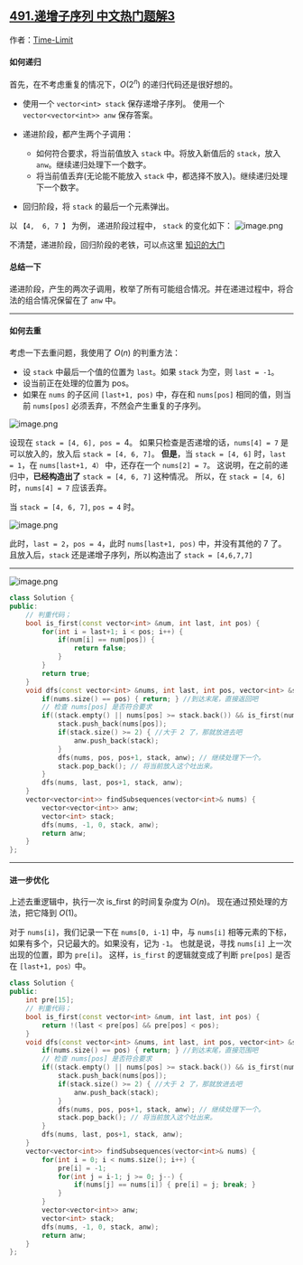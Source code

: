 ## [491.递增子序列 中文热门题解3](https://leetcode.cn/problems/non-decreasing-subsequences/solutions/100000/di-gui-gao-ding-liu-xing-dai-ma-pan-zhong-by-time-)

作者：[Time-Limit](https://leetcode.cn/u/Time-Limit)
#### 如何递归
首先，在不考虑重复的情况下，$O(2^n)$ 的递归代码还是很好想的。

* 使用一个 `vector<int> stack` 保存递增子序列。
  使用一个 `vector<vector<int>> anw` 保存答案。

* 递进阶段，都产生两个子调用：
    * 如何符合要求，将当前值放入 `stack` 中。将放入新值后的 `stack`，放入 `anw`。继续递归处理下一个数字。
    * 将当前值丢弃(无论能不能放入 `stack` 中，都选择不放入)。继续递归处理下一个数字。
* 回归阶段，将 `stack` 的最后一个元素弹出。

以 `【4,  6, 7 】` 为例， 递进阶段过程中， `stack` 的变化如下：
![image.png](https://pic.leetcode-cn.com/1598400178-oJUyRP-image.png)

不清楚，递进阶段，回归阶段的老铁，可以点这里 [知识的大门](https://mp.weixin.qq.com/s?__biz=MzI1MzU4MzM0MA==&mid=2247484447&idx=1&sn=6cab9f0af3e54d2dae9d22292d97546c&chksm=e9d30e9cdea4878a8ad6431fb5f21fb51033ae4cd05047ac4653c1d2618823f7ae68933048c3&token=889065882&lang=zh_CN#rd)

#### 总结一下
递进阶段，产生的两次子调用，枚举了所有可能组合情况。并在递进过程中，将合法的组合情况保留在了 `anw` 中。
****

#### 如何去重
考虑一下去重问题，我使用了 $O(n)$ 的判重方法：
* 设 `stack` 中最后一个值的位置为 `last`。如果 `stack` 为空，则 `last = -1`。 
* 设当前正在处理的位置为 pos。
* 如果在 `nums` 的子区间 `[last+1, pos)` 中，存在和 `nums[pos]` 相同的值，则当前 `nums[pos]` 必须丢弃，不然会产生重复的子序列。

![image.png](https://pic.leetcode-cn.com/1598315756-fwdgtm-image.png)


设现在 `stack = [4, 6], pos = `4。
如果只检查是否递增的话，`nums[4] = 7` 是可以放入的，放入后 `stack = [4, 6, 7]`。
**但是**，当 `stack = [4, 6]` 时，`last = 1`，在 `nums[last+1, 4）` 中，还存在一个 `nums[2] = 7`。
这说明，在之前的递归中，**已经构造出了** `stack = [4, 6, 7]` 这种情况。
所以，在 `stack = [4, 6]` 时，`nums[4] = 7` 应该丢弃。

当 `stack = [4, 6, 7]`, `pos = 4` 时。

![image.png](https://pic.leetcode-cn.com/1598315979-aEQStq-image.png)

此时，`last = 2`，`pos = 4`，此时 `nums[last+1, pos)` 中，并没有其他的 7 了。
且放入后，`stack` 还是递增子序列，所以构造出了 `stack = [4,6,7,7]`

****
![image.png](https://pic.leetcode-cn.com/1598316119-itlTKk-image.png)

```C++ []
class Solution {
public:
    // 判重代码；
    bool is_first(const vector<int> &num, int last, int pos) {
        for(int i = last+1; i < pos; i++) {
            if(num[i] == num[pos]) {
                return false;
            }
        }
        return true;
    }
    void dfs(const vector<int> &nums, int last, int pos, vector<int> &stack, vector<vector<int>> &anw) {
        if(nums.size() == pos) { return; } //到达末尾，直接返回吧
        // 检查 nums[pos] 是否符合要求
        if((stack.empty() || nums[pos] >= stack.back()) && is_first(nums, last, pos)) {
            stack.push_back(nums[pos]);
            if(stack.size() >= 2) { //大于 2 了，那就放进去吧
                anw.push_back(stack);
            } 
            dfs(nums, pos, pos+1, stack, anw); // 继续处理下一个。
            stack.pop_back(); // 将当前放入这个吐出来。
        }
        dfs(nums, last, pos+1, stack, anw);
    }
    vector<vector<int>> findSubsequences(vector<int>& nums) {
        vector<vector<int>> anw;
        vector<int> stack;
        dfs(nums, -1, 0, stack, anw);
        return anw;
    }
};
```

****
#### 进一步优化
上述去重逻辑中，执行一次 is_first 的时间复杂度为 $O(n)$。
现在通过预处理的方法，把它降到 $O(1)$。

对于 `nums[i]`，我们记录一下在 `nums[0, i-1]` 中，与 `nums[i]` 相等元素的下标，如果有多个，只记最大的。如果没有，记为 `-1`。
也就是说，寻找 `nums[i]` 上一次出现的位置，即为 `pre[i]`。
这样，`is_first` 的逻辑就变成了判断 `pre[pos]` 是否在 `[last+1, pos）`中。

```C++ []
class Solution {
public:
    int pre[15];
    // 判重代码；
    bool is_first(const vector<int> &num, int last, int pos) {
        return !(last < pre[pos] && pre[pos] < pos);
    }
    void dfs(const vector<int> &nums, int last, int pos, vector<int> &stack, vector<vector<int>> &anw) {
        if(nums.size() == pos) { return; } //到达末尾，直接范围吧
        // 检查 nums[pos] 是否符合要求
        if((stack.empty() || nums[pos] >= stack.back()) && is_first(nums, last, pos)) {
            stack.push_back(nums[pos]);
            if(stack.size() >= 2) { //大于 2 了，那就放进去吧
                anw.push_back(stack);
            } 
            dfs(nums, pos, pos+1, stack, anw); // 继续处理下一个。
            stack.pop_back(); // 将当前放入这个吐出来。
        }
        dfs(nums, last, pos+1, stack, anw);
    }
    vector<vector<int>> findSubsequences(vector<int>& nums) {
        for(int i = 0; i < nums.size(); i++) {
            pre[i] = -1;
            for(int j = i-1; j >= 0; j--) {
                if(nums[j] == nums[i]) { pre[i] = j; break; }
            }
        }
        vector<vector<int>> anw;
        vector<int> stack;
        dfs(nums, -1, 0, stack, anw);
        return anw;
    }
};
```
